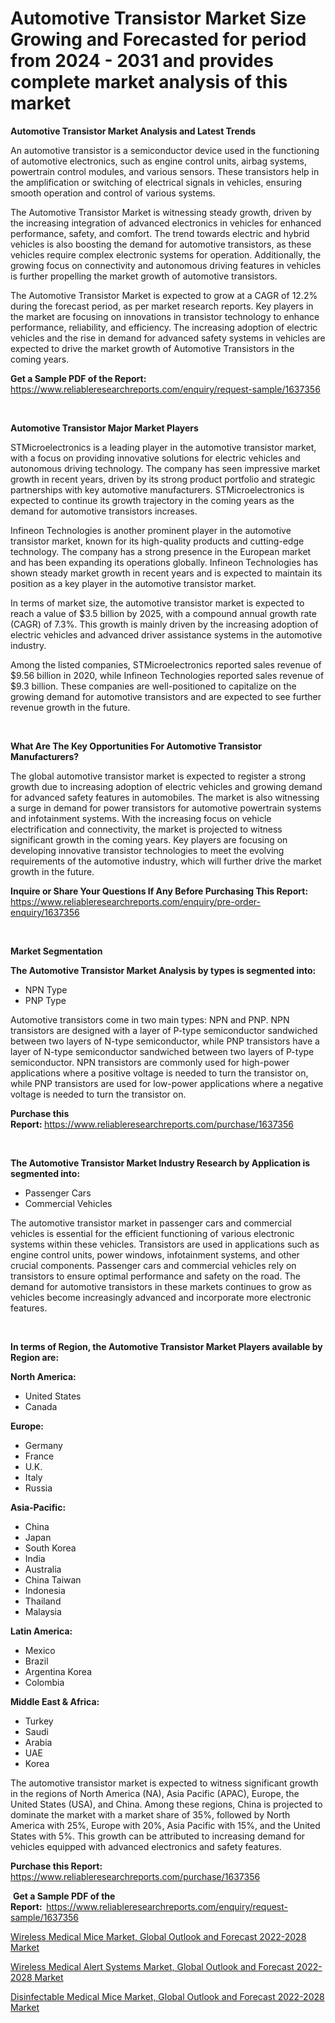 <p><h1>Automotive Transistor Market Size Growing and Forecasted for period from 2024 - 2031 and provides complete market analysis of this market</h1></p><p><strong>Automotive Transistor Market Analysis and Latest Trends</strong></p>
<p><p>An automotive transistor is a semiconductor device used in the functioning of automotive electronics, such as engine control units, airbag systems, powertrain control modules, and various sensors. These transistors help in the amplification or switching of electrical signals in vehicles, ensuring smooth operation and control of various systems.</p><p>The Automotive Transistor Market is witnessing steady growth, driven by the increasing integration of advanced electronics in vehicles for enhanced performance, safety, and comfort. The trend towards electric and hybrid vehicles is also boosting the demand for automotive transistors, as these vehicles require complex electronic systems for operation. Additionally, the growing focus on connectivity and autonomous driving features in vehicles is further propelling the market growth of automotive transistors.</p><p>The Automotive Transistor Market is expected to grow at a CAGR of 12.2% during the forecast period, as per market research reports. Key players in the market are focusing on innovations in transistor technology to enhance performance, reliability, and efficiency. The increasing adoption of electric vehicles and the rise in demand for advanced safety systems in vehicles are expected to drive the market growth of Automotive Transistors in the coming years.</p></p>
<p><strong>Get a Sample PDF of the Report:&nbsp;</strong> <a href="https://www.reliableresearchreports.com/enquiry/request-sample/1637356">https://www.reliableresearchreports.com/enquiry/request-sample/1637356</a></p>
<p>&nbsp;</p>
<p><strong>Automotive Transistor Major Market Players</strong></p>
<p><p>STMicroelectronics is a leading player in the automotive transistor market, with a focus on providing innovative solutions for electric vehicles and autonomous driving technology. The company has seen impressive market growth in recent years, driven by its strong product portfolio and strategic partnerships with key automotive manufacturers. STMicroelectronics is expected to continue its growth trajectory in the coming years as the demand for automotive transistors increases.</p><p>Infineon Technologies is another prominent player in the automotive transistor market, known for its high-quality products and cutting-edge technology. The company has a strong presence in the European market and has been expanding its operations globally. Infineon Technologies has shown steady market growth in recent years and is expected to maintain its position as a key player in the automotive transistor market.</p><p>In terms of market size, the automotive transistor market is expected to reach a value of $3.5 billion by 2025, with a compound annual growth rate (CAGR) of 7.3%. This growth is mainly driven by the increasing adoption of electric vehicles and advanced driver assistance systems in the automotive industry.</p><p>Among the listed companies, STMicroelectronics reported sales revenue of $9.56 billion in 2020, while Infineon Technologies reported sales revenue of $9.3 billion. These companies are well-positioned to capitalize on the growing demand for automotive transistors and are expected to see further revenue growth in the future.</p></p>
<p>&nbsp;</p>
<p><strong>What Are The Key Opportunities For Automotive Transistor Manufacturers?</strong></p>
<p><p>The global automotive transistor market is expected to register a strong growth due to increasing adoption of electric vehicles and growing demand for advanced safety features in automobiles. The market is also witnessing a surge in demand for power transistors for automotive powertrain systems and infotainment systems. With the increasing focus on vehicle electrification and connectivity, the market is projected to witness significant growth in the coming years. Key players are focusing on developing innovative transistor technologies to meet the evolving requirements of the automotive industry, which will further drive the market growth in the future.</p></p>
<p><strong>Inquire or Share Your Questions If Any Before Purchasing This Report:</strong> <a href="https://www.reliableresearchreports.com/enquiry/pre-order-enquiry/1637356">https://www.reliableresearchreports.com/enquiry/pre-order-enquiry/1637356</a></p>
<p>&nbsp;</p>
<p><strong>Market Segmentation</strong></p>
<p><strong>The Automotive Transistor Market Analysis by types is segmented into:</strong></p>
<p><ul><li>NPN Type</li><li>PNP Type</li></ul></p>
<p><p>Automotive transistors come in two main types: NPN and PNP. NPN transistors are designed with a layer of P-type semiconductor sandwiched between two layers of N-type semiconductor, while PNP transistors have a layer of N-type semiconductor sandwiched between two layers of P-type semiconductor. NPN transistors are commonly used for high-power applications where a positive voltage is needed to turn the transistor on, while PNP transistors are used for low-power applications where a negative voltage is needed to turn the transistor on.</p></p>
<p><strong>Purchase this Report:&nbsp;</strong><a href="https://www.reliableresearchreports.com/purchase/1637356">https://www.reliableresearchreports.com/purchase/1637356</a></p>
<p>&nbsp;</p>
<p><strong>The Automotive Transistor Market Industry Research by Application is segmented into:</strong></p>
<p><ul><li>Passenger Cars</li><li>Commercial Vehicles</li></ul></p>
<p><p>The automotive transistor market in passenger cars and commercial vehicles is essential for the efficient functioning of various electronic systems within these vehicles. Transistors are used in applications such as engine control units, power windows, infotainment systems, and other crucial components. Passenger cars and commercial vehicles rely on transistors to ensure optimal performance and safety on the road. The demand for automotive transistors in these markets continues to grow as vehicles become increasingly advanced and incorporate more electronic features.</p></p>
<p>&nbsp;</p>
<p><strong>In terms of Region, the Automotive Transistor Market Players available by Region are:</strong></p>
<p>
    <p> <strong> North America: </strong>
        <ul>
            <li>United States</li>
            <li>Canada</li>
        </ul>
        </p> 
    <p> <strong> Europe: </strong>
        <ul>
            <li>Germany</li>
            <li>France</li>
            <li>U.K.</li>
            <li>Italy</li>
            <li>Russia</li>
        </ul>
        </p> 
    <p> <strong> Asia-Pacific: </strong>
        <ul>
            <li>China</li>
            <li>Japan</li>
            <li>South Korea</li>
            <li>India</li>
            <li>Australia</li>
            <li>China Taiwan</li>
            <li>Indonesia</li>
            <li>Thailand</li>
            <li>Malaysia</li>
        </ul>
        </p> 
    <p> <strong> Latin America: </strong>
        <ul>
            <li>Mexico</li>
            <li>Brazil</li>
            <li>Argentina Korea</li>
            <li>Colombia</li>
        </ul>
        </p> 
    <p> <strong> Middle East & Africa: </strong>
        <ul>
            <li>Turkey</li>
            <li>Saudi</li>
            <li>Arabia</li>
            <li>UAE</li>
            <li>Korea</li>
        </ul>
    </p>
    </p>
<p><p>The automotive transistor market is expected to witness significant growth in the regions of North America (NA), Asia Pacific (APAC), Europe, the United States (USA), and China. Among these regions, China is projected to dominate the market with a market share of 35%, followed by North America with 25%, Europe with 20%, Asia Pacific with 15%, and the United States with 5%. This growth can be attributed to increasing demand for vehicles equipped with advanced electronics and safety features.</p></p>
<p><strong>Purchase this Report: </strong><a href="https://www.reliableresearchreports.com/purchase/1637356">https://www.reliableresearchreports.com/purchase/1637356</a></p>
<p>&nbsp;<strong>Get a Sample PDF of the Report:&nbsp;&nbsp;</strong><a href="https://www.reliableresearchreports.com/enquiry/request-sample/1637356">https://www.reliableresearchreports.com/enquiry/request-sample/1637356</a></p>
<p><strong></strong></p>
<p><p><a href="https://view.publitas.com/reportprime-1/wireless-medical-mice-market-global-outlook-and-forecast-2022-2028-market-research-report-provides-thorough-industry-overview-which-offers-an-in-depth-analysis-of-product-trends-and-new-market-divisions/">Wireless Medical Mice Market, Global Outlook and Forecast 2022-2028 Market</a></p><p><a href="https://view.publitas.com/reportprime-1/decoding-the-wireless-medical-alert-systems-market-global-outlook-and-forecast-2022-2028-market-a-deep-dive-into-the-latest-market-trends-market-segmentation-and-competitive-analysis/">Wireless Medical Alert Systems Market, Global Outlook and Forecast 2022-2028 Market</a></p><p><a href="https://view.publitas.com/reportprime-1/decoding-the-disinfectable-medical-mice-market-global-outlook-and-forecast-2022-2028-market-a-deep-dive-into-the-latest-market-trends-market-segmentation-and-competitive-analysis/">Disinfectable Medical Mice Market, Global Outlook and Forecast 2022-2028 Market</a></p></p>